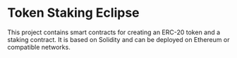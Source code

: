 # Token Staking Eclipse

This project contains smart contracts for creating an ERC-20 token and a staking contract. 
It is based on Solidity and can be deployed on Ethereum or compatible networks.
